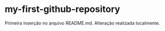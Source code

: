 # my-first-github-repository

Primeira inserção no arquivo README.md. Alteração realizada localmente.
